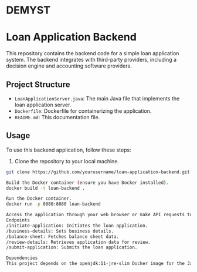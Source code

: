 # DEMYST
# Loan Application Backend

This repository contains the backend code for a simple loan application system. The backend integrates with third-party providers, including a decision engine and accounting software providers.

## Project Structure

- `LoanApplicationServer.java`: The main Java file that implements the loan application server.
- `Dockerfile`: Dockerfile for containerizing the application.
- `README.md`: This documentation file.

## Usage

To use this backend application, follow these steps:

1. Clone the repository to your local machine.

```bash
git clone https://github.com/yourusername/loan-application-backend.git

Build the Docker container (ensure you have Docker installed).
docker build -t loan-backend .

Run the Docker container.
docker run -p 8080:8080 loan-backend

Access the application through your web browser or make API requests to the specified endpoints.
Endpoints
/initiate-application: Initiates the loan application.
/business-details: Sets business details.
/balance-sheet: Fetches balance sheet data.
/review-details: Retrieves application data for review.
/submit-application: Submits the loan application.

Dependencies
This project depends on the openjdk:11-jre-slim Docker image for the Java runtime.

